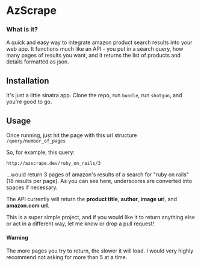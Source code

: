 AzScrape
========

### What is it?

A quick and easy way to integrate amazon product search results into your web app. It functions much like an API - you put in a search query, how many pages of results you want, and it returns the list of products and details formatted as json.

## Installation

It's just a little sinatra app. Clone the repo, run `bundle`, run `shotgun`, and you're good to go.

## Usage

Once running, just hit the page with this url structure `/query/number_of_pages`

So, for example, this query:

`http://azscrape.dev/ruby_on_rails/3`

...would return 3 pages of amazon's results of a search for "ruby on rails" (18 results per page). As you can see here, underscores are converted into spaces if necessary.

The API currently will return the **product title**, **author**, **image url**, and **amazon.com url**.

This is a super simple project, and if you would like it to return anything else or act in a different way, let me know or drop a pull request!

#### Warning
The more pages you try to return, the slower it will load. I would very highly recommend not asking for more than 5 at a time.